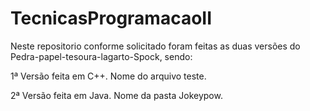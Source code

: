 # TecnicasProgramacaoII

Neste repositorio conforme solicitado foram feitas as duas versões do Pedra-papel-tesoura-lagarto-Spock, sendo:

1ª Versão feita em C++. Nome do arquivo teste.

2ª Versão feita em Java. Nome da pasta Jokeypow.
